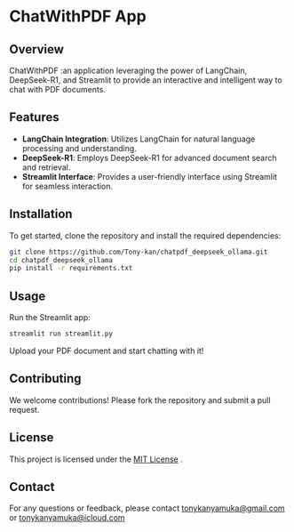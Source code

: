 # ChatWithPDF App

## Overview

ChatWithPDF :an application leveraging the power of LangChain, DeepSeek-R1, and Streamlit to provide an interactive and intelligent way to chat with PDF documents.

## Features

- **LangChain Integration**: Utilizes LangChain for natural language processing and understanding.
- **DeepSeek-R1**: Employs DeepSeek-R1 for advanced document search and retrieval.
- **Streamlit Interface**: Provides a user-friendly interface using Streamlit for seamless interaction.

## Installation

To get started, clone the repository and install the required dependencies:

```bash
git clone https://github.com/Tony-kan/chatpdf_deepseek_ollama.git
cd chatpdf_deepseek_ollama
pip install -r requirements.txt
```

## Usage

Run the Streamlit app:

```bash
streamlit run streamlit.py
```

Upload your PDF document and start chatting with it!

## Contributing

We welcome contributions! Please fork the repository and submit a pull request.

## License

This project is licensed under the [MIT License](https://opensource.org/license/MIT) .

## Contact

For any questions or feedback, please contact tonykanyamuka@gmail.com or tonykanyamuka@icloud.com
